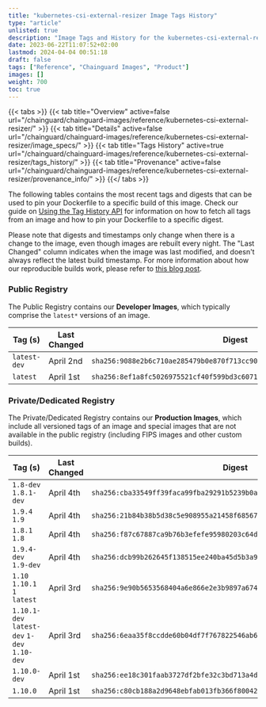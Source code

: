 ```yaml
---
title: "kubernetes-csi-external-resizer Image Tags History"
type: "article"
unlisted: true
description: "Image Tags and History for the kubernetes-csi-external-resizer Chainguard Image"
date: 2023-06-22T11:07:52+02:00
lastmod: 2024-04-04 00:51:18
draft: false
tags: ["Reference", "Chainguard Images", "Product"]
images: []
weight: 700
toc: true
---
```


{{< tabs >}}
{{< tab title="Overview" active=false url="/chainguard/chainguard-images/reference/kubernetes-csi-external-resizer/" >}}
{{< tab title="Details" active=false url="/chainguard/chainguard-images/reference/kubernetes-csi-external-resizer/image_specs/" >}}
{{< tab title="Tags History" active=true url="/chainguard/chainguard-images/reference/kubernetes-csi-external-resizer/tags_history/" >}}
{{< tab title="Provenance" active=false url="/chainguard/chainguard-images/reference/kubernetes-csi-external-resizer/provenance_info/" >}}
{{</ tabs >}}

The following tables contains the most recent tags and digests that can be used to pin your Dockerfile to a specific build of this image. Check our guide on [Using the Tag History API](/chainguard/chainguard-images/using-the-tag-history-api/) for information on how to fetch all tags from an image and how to pin your Dockerfile to a specific digest.

Please note that digests and timestamps only change when there is a change to the image, even though images are rebuilt every night. The "Last Changed" column indicates when the image was last modified, and doesn't always reflect the latest build timestamp. For more information about how our reproducible builds work, please refer to [this blog post](https://www.chainguard.dev/unchained/reproducing-chainguards-reproducible-image-builds).

### Public Registry
The Public Registry contains our **Developer Images**, which typically comprise the `latest*` versions of an image.

| Tag (s)       | Last Changed | Digest                                                                    |
|---------------|--------------|---------------------------------------------------------------------------|
|  `latest-dev` | April 2nd    | `sha256:9088e2b6c710ae285479b0e870f713cc90c2dee7b2bb9291cb30ffbb772eb639` |
|  `latest`     | April 1st    | `sha256:8ef1a8fc5026975521cf40f599bd3c60712760acaf27b6924110b30733223d71` |


### Private/Dedicated Registry
The Private/Dedicated Registry contains our **Production Images**, which include all versioned tags of an image and special images that are not available in the public registry (including FIPS images and other custom builds).

| Tag (s)                                       | Last Changed | Digest                                                                    |
|-----------------------------------------------|--------------|---------------------------------------------------------------------------|
|  `1.8-dev` `1.8.1-dev`                        | April 4th    | `sha256:cba33549ff39faca99fba29291b5239b0a12a3c8f5292b4ea09c9e6258edc27b` |
|  `1.9.4` `1.9`                                | April 4th    | `sha256:21b84b38b5d38c5e908955a21458f68567f8c8123375af07fed205f9168ab5bc` |
|  `1.8.1` `1.8`                                | April 4th    | `sha256:f87c67887ca9b76b3efefe95980203c64d49140b8e9044ecee4b6e129167b514` |
|  `1.9.4-dev` `1.9-dev`                        | April 4th    | `sha256:dcb99b262645f138515ee240ba45d5b3a9ec0ad73a1f274bce9044a8343324e6` |
|  `1.10` `1.10.1` `1` `latest`                 | April 3rd    | `sha256:9e90b5653568404a6e866e2e3b9897a6745dbe3da70567ecc128ec133c8898ae` |
|  `1.10.1-dev` `latest-dev` `1-dev` `1.10-dev` | April 3rd    | `sha256:6eaa35f8ccdde60b04df7f767822546ab68f0a24fb9dc4bfae3bd2b8b08dcecb` |
|  `1.10.0-dev`                                 | April 1st    | `sha256:ee18c301faab3727df2bfe32c3bd713a4d61f84ff74081434a8daed15f15d52b` |
|  `1.10.0`                                     | April 1st    | `sha256:c80cb188a2d9648ebfab013fb366f80042de6d089c1190f781b0c44aee50d038` |

